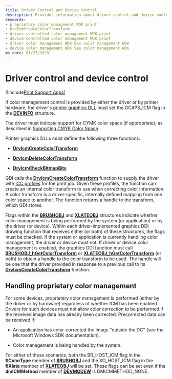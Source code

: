 ```yaml
---
title: Driver Control and Device Control
description: Provides information about driver control and device control.
keywords:
- proprietary color management WDK print
- DrvIcmCreateColorTransform
- driver-controlled color management WDK print
- device-controlled color management WDK print
- driver color management WDK See color management WDK
- device color management WDK See color management WDK
ms.date: 01/27/2023
---
```


# Driver control and device control

[!include[Print Support Apps](../includes/print-support-apps.md)]

If color management control is provided by either the driver or by printer hardware, the driver's [printer graphics DLL](printer-graphics-dll.md) must set the GCAPS_ICM flag in the [**DEVINFO**](/windows/win32/api/winddi/ns-winddi-devinfo) structure.

The driver must indicate support for CYMK color space (if appropriate), as described in [Supporting CMYK Color Space](supporting-cmyk-color-space.md).

Printer graphics DLLs must define the following three functions:

- [**DrvIcmCreateColorTransform**](/windows/win32/api/winddi/nf-winddi-drvicmcreatecolortransform)

- [**DrvIcmDeleteColorTransform**](/windows/win32/api/winddi/nf-winddi-drvicmdeletecolortransform)

- [**DrvIcmCheckBitmapBits**](/windows/win32/api/winddi/nf-winddi-drvicmcheckbitmapbits)

GDI calls the [**DrvIcmCreateColorTransform**](/windows/win32/api/winddi/nf-winddi-drvicmcreatecolortransform) function to supply the driver with [ICC profiles](./installing-icc-profiles.md) for the print job. Given these profiles, the function can create an internal color transform to use when correcting color information. A color transform is a driver-specific, internally defined mapping from one color space to another. The function returns a handle to the transform, which GDI stores.

Flags within the [**BRUSHOBJ**](/windows/win32/api/winddi/ns-winddi-brushobj) and [**XLATEOBJ**](/windows/win32/api/winddi/ns-winddi-xlateobj) structures indicate whether color management is being performed by the system (or application) or by the driver (or device). Within each driver-implemented graphics DDI drawing function that receives either (or both) of these structures, the flags must be checked. If the system or application is currently handling color management, the driver or device must not. If driver or device color management is enabled, the graphics DDI function must call [**BRUSHOBJ_hGetColorTransform**](/windows/win32/api/winddi/nf-winddi-brushobj_hgetcolortransform) or [**XLATEOBJ_hGetColorTransform**](/windows/win32/api/winddi/nf-winddi-xlateobj_hgetcolortransform) (or both) to obtain a handle to the color transform to be used. The handle will be one that the driver provided in response to a previous call to its [**DrvIcmCreateColorTransform**](/windows/win32/api/winddi/nf-winddi-drvicmcreatecolortransform) function.

## Handling proprietary color management

For some devices, proprietary color management is performed (either by the driver or by hardware) regardless of whether ICM has been enabled. Drivers for such devices must not allow color correction to be performed if the received image data has already been corrected. Precorrected data can be received if:

- An application has color-corrected the image "outside the DC" (see the Microsoft Windows SDK documentation).

- Color management is being handled by the system.

For either of these scenarios, both the BR_HOST_ICM flag in the **flColorType** member of [**BRUSHOBJ**](/windows/win32/api/winddi/ns-winddi-brushobj) and the XO_HOST_ICM flag in the **flXlate** member of [**XLATEOBJ**](/windows/win32/api/winddi/ns-winddi-xlateobj) will be set. These flags can be set even if the **dmICMMethod** member of [**DEVMODEW**](/windows/win32/api/wingdi/ns-wingdi-devmodew) is DMICMMETHOD_NONE.
